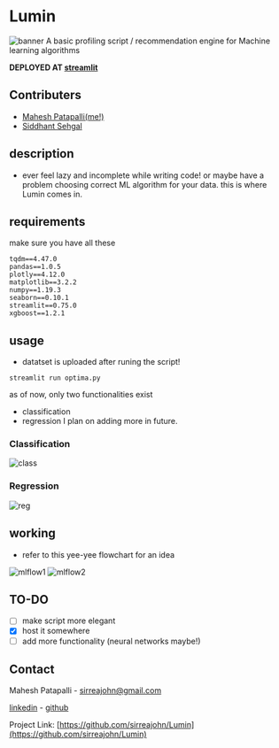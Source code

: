 # Lumin
![banner](https://github.com/sirreajohn/Lumin/blob/main/banner.png)
A basic profiling script / recommendation engine for Machine learning algorithms

**DEPLOYED AT [streamlit](https://share.streamlit.io/sirreajohn/lumin/main/optima.py)**
## Contributers
- [Mahesh Patapalli(me!)](https://github.com/sirreajohn)
- [Siddhant Sehgal](https://github.com/SIDDHANTSEHGAL1198)
## description
- ever feel lazy and incomplete while writing code! or maybe have a problem choosing correct ML algorithm for your data. this is where Lumin comes in.

## requirements
make sure you have all these
```
tqdm==4.47.0
pandas==1.0.5
plotly==4.12.0
matplotlib==3.2.2
numpy==1.19.3
seaborn==0.10.1
streamlit==0.75.0
xgboost==1.2.1
```

## usage
- datatset is uploaded after runing the script!
```
streamlit run optima.py
```
as of now, only two functionalities exist 
 - classification 
 - regression
I plan on adding more in future.


### Classification
![class](https://github.com/sirreajohn/Lumin/blob/main/class.gif)

### Regression
![reg](https://github.com/sirreajohn/Lumin/blob/main/reg.gif)

## working
- refer to this yee-yee flowchart for an idea

![mlflow1](https://github.com/sirreajohn/Lumin/blob/main/autoML%20workflow.png)
![mlflow2](https://github.com/sirreajohn/Lumin/blob/main/model_fit_chart.png)

## TO-DO
- [ ] make script more elegant
- [x] host it somewhere
- [ ] add more functionality (neural networks maybe!)

<!-- CONTACT -->
## Contact

Mahesh Patapalli - sirreajohn@gmail.com


[linkedin](https://www.linkedin.com/in/mahesh-patapalli-bba1aa191/) - [github](https://github.com/sirreajohn)


Project Link: [https://github.com/sirreajohn/Lumin](https://github.com/sirreajohn/Lumin)
